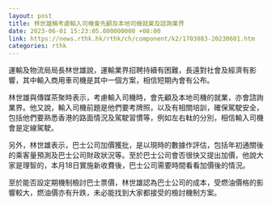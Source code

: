 ```yaml
---
layout: post
title: 林世雄稱考慮輸入司機會先顧及本地司機就業及諮詢業界
date: 2023-06-01 15:23:05.000000000 +08:00
link: https://news.rthk.hk/rthk/ch/component/k2/1703083-20230601.htm
categories: rthk
---
```


運輸及物流局局長林世雄說，運輸業界招聘持續有困難，長遠對社會及經濟有影響，其中輸入商用車司機是其中一個方案，相信短期內會有公布。

林世雄與傳媒茶聚時表示，考慮輸入司機時，會先顧及本地司機的就業，亦會諮詢業界。他又說，輸入司機前題是他們要考牌照，以及有相關培訓，確保駕駛安全，包括他們要熟悉香港的路面情況及駕駛習慣等，例如左右軚的分別，相信輸入司機會是定線駕駛。

另外，林世雄表示，巴士公司加價獲批，是以現時的數據作評估，包括年初通關後的乘客量預測及巴士公司財政狀況等。至於巴士公司會否很快又提出加價，他說大家是理智的，本月18日實施新收費後，巴士公司需要時間看看加價後的情況。

至於能否設定期機制檢討巴士票價，林世雄認為巴士公司的成本，受燃油價格的影響較大，燃油價亦有升跌，未必能找到大家都接受的檢討機制方案。
